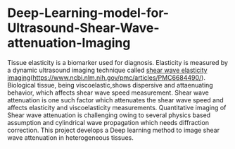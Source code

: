 # Deep-Learning-model-for-Ultrasound-Shear-Wave-attenuation-Imaging
Tissue elasticity is a biomarker used for diagnosis. Elasticity is measured by a dynamic ultrasound imaging technique called [shear wave elasticity imaging](https://www.ncbi.nlm.nih.gov/pmc/articles/PMC3063441/)(https://www.ncbi.nlm.nih.gov/pmc/articles/PMC6684490/). Biological tissue, being viscoelastic,shows dispersive and attaenuating behavior, which affects shear wave speed measurement. Shear wave attenuation is one such factor which attenuates the shear wave speed and affects elasticity and viscoelasticity measurements. Quantitative imaging of Shear wave attenuation is challenging owing to several physics based assumption and cylindrical wave propagation which needs diffraction correction. This project develops a Deep learning method to image shear wave attenuation in heterogeneous tissues.
